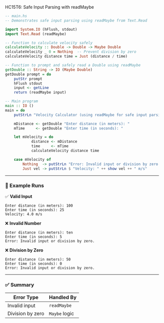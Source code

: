 HC15T6: Safe Input Parsing with readMaybe

```haskell
-- main.hs
-- Demonstrates safe input parsing using readMaybe from Text.Read

import System.IO (hFlush, stdout)
import Text.Read (readMaybe)

-- Function to calculate velocity safely
calculateVelocity :: Double -> Double -> Maybe Double
calculateVelocity _ 0 = Nothing  -- Prevent division by zero
calculateVelocity distance time = Just (distance / time)

-- Function to prompt and safely read a Double using readMaybe
getDouble :: String -> IO (Maybe Double)
getDouble prompt = do
    putStr prompt
    hFlush stdout
    input <- getLine
    return (readMaybe input)

-- Main program
main :: IO ()
main = do
    putStrLn "Velocity Calculator (using readMaybe for safe input parsing)"

    mDistance <- getDouble "Enter distance (in meters): "
    mTime     <- getDouble "Enter time (in seconds): "

    let mVelocity = do
            distance <- mDistance
            time     <- mTime
            calculateVelocity distance time

    case mVelocity of
        Nothing  -> putStrLn "Error: Invalid input or division by zero."
        Just vel -> putStrLn $ "Velocity: " ++ show vel ++ " m/s"
```

---

### 🧪 Example Runs

✅ **Valid Input**

```
Enter distance (in meters): 100
Enter time (in seconds): 25
Velocity: 4.0 m/s
```

❌ **Invalid Number**

```
Enter distance (in meters): ten
Enter time (in seconds): 5
Error: Invalid input or division by zero.
```

❌ **Division by Zero**

```
Enter distance (in meters): 50
Enter time (in seconds): 0
Error: Invalid input or division by zero.
```

---

### ✅ Summary

| Error Type       | Handled By    |
| ---------------- | ------------- |
| Invalid input    | `readMaybe`   |
| Division by zero | `Maybe` logic |
